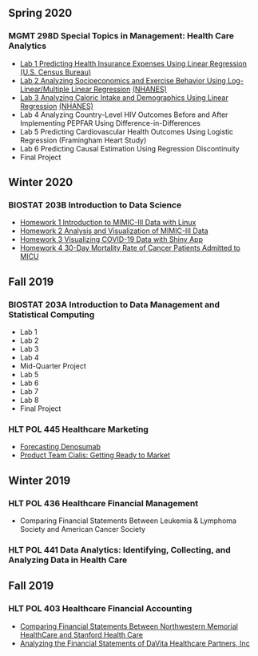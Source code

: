 ## Spring 2020
### MGMT 298D Special Topics in Management: Health Care Analytics
* [Lab 1 Predicting Health Insurance Expenses Using Linear Regression](/MGMT-298D/Lab1.html) [(U.S. Census Bureau)](https://data.census.gov/)
* [Lab 2 Analyzing Socioeconomics and Exercise Behavior Using Log-Linear/Multiple Linear Regression](/MGMT-298D/Lab2.html) [(NHANES)](https://wwwn.cdc.gov/nchs/nhanes/Default.aspx)
* [Lab 3 Analyzing Caloric Intake and Demographics Using Linear Regression](/MGMT-298D/Lab3.html) [(NHANES)](https://wwwn.cdc.gov/nchs/nhanes/Default.aspx)
* Lab 4 Analyzing Country-Level HIV Outcomes Before and After Implementing PEPFAR Using Difference-in-Differences 
* Lab 5 Predicting Cardiovascular Health Outcomes Using Logistic Regression (Framingham Heart Study)
* Lab 6 Predicting Causal Estimation Using Regression Discontinuity
* Final Project 

## Winter 2020
### BIOSTAT 203B Introduction to Data Science
* [Homework 1 Introduction to MIMIC-III Data with Linux](/BIOSTAT-203B/Homework1.html)
* [Homework 2 Analysis and Visualization of MIMIC-III Data](/BIOSTAT-203B/Homework2.html)
* [Homework 3 Visualizing COVID-19 Data with Shiny App](https://tonylim.shinyapps.io/COVID-19/)
* [Homework 4 30-Day Mortality Rate of Cancer Patients Admitted to MICU](/BIOSTAT-203B/Homework4.html)

## Fall 2019
### BIOSTAT 203A Introduction to Data Management and Statistical Computing

* Lab 1
* Lab 2
* Lab 3
* Lab 4
* Mid-Quarter Project
* Lab 5
* Lab 6
* Lab 7
* Lab 8
* Final Project

### HLT POL 445 Healthcare Marketing
* [Forecasting Denosumab](/HLT-POL-445/Denosumab.pdf)
* [Product Team Cialis: Getting Ready to Market](/HLT-POL-445/Cialis.pdf)

## Winter 2019
### HLT POL 436 Healthcare Financial Management
* Comparing Financial Statements Between Leukemia & Lymphoma Society and American Cancer Society 

### HLT POL 441 Data Analytics: Identifying, Collecting, and Analyzing Data in Health Care

## Fall 2019
### HLT POL 403 Healthcare Financial Accounting
* [Comparing Financial Statements Between Northwestern Memorial HealthCare and Stanford Health Care](/HLT-POL-403/NorthwesternStanford.pdf)
* [Analyzing the Financial Statements of DaVita Healthcare Partners, Inc](/HLT-POL-403/DaVita.pdf)
